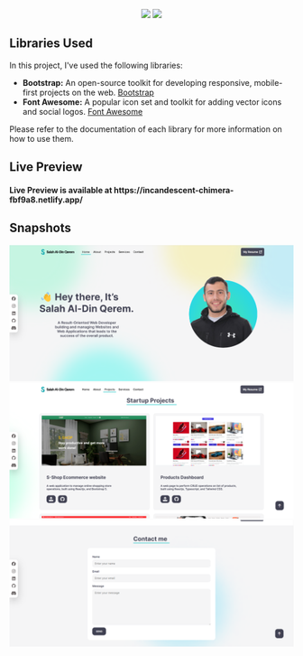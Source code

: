 <p align="center">
    <img src="https://user-images.githubusercontent.com/62269745/174906065-7bb63e14-879a-4740-849c-0821697aeec2.png#gh-light-mode-only" width="40%">
    <img src="https://user-images.githubusercontent.com/62269745/174906068-aad23112-20fe-4ec8-877f-3ee1d9ec0a69.png#gh-dark-mode-only" width="40%">
</p>

## Libraries Used

In this project, I've used the following libraries:

- **Bootstrap:** An open-source toolkit for developing responsive, mobile-first projects on the web. [Bootstrap](https://getbootstrap.com/)
- **Font Awesome:** A popular icon set and toolkit for adding vector icons and social logos. [Font Awesome](https://fontawesome.com/)

Please refer to the documentation of each library for more information on how to use them.

## Live Preview
<h4 align="left">Live Preview is available at https://incandescent-chimera-fbf9a8.netlify.app/</h4>

## Snapshots

<img src="./assets/readme images/home-page.png" alt="home page"/>
<img src="./assets/readme images/projects.png" alt="my projects"/>
<img src="./assets/readme images/contact-me.png" alt="conatct form"/>
